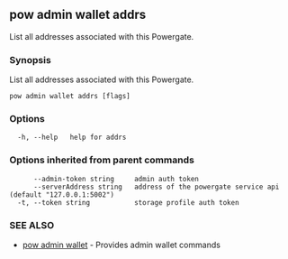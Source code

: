 ## pow admin wallet addrs

List all addresses associated with this Powergate.

### Synopsis

List all addresses associated with this Powergate.

```
pow admin wallet addrs [flags]
```

### Options

```
  -h, --help   help for addrs
```

### Options inherited from parent commands

```
      --admin-token string     admin auth token
      --serverAddress string   address of the powergate service api (default "127.0.0.1:5002")
  -t, --token string           storage profile auth token
```

### SEE ALSO

* [pow admin wallet](pow_admin_wallet.md)	 - Provides admin wallet commands

